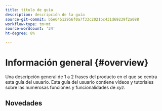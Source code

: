 ```yaml
---
title: título de guía
description: descripción de la guía
source-git-commit: b5e64512956f0a7f33c2021bc431d69239f2a088
workflow-type: tm+mt
source-wordcount: '34'
ht-degree: 8%

---
```



# Información general {#overview}

Una descripción general de 1 a 2 frases del producto en el que se centra esta guía del usuario. Esta guía del usuario contiene vídeos y tutoriales sobre las numerosas funciones y funcionalidades de *xyz*.

## Novedades

<!--

These dummy links are invalid

* **[A new feature video (Video)](README.md)**
    <br>
    *Learn about this cool new capability.*

* **[A new feature video (Video)](README.md)**
    <br>
    *Learn about this cool new capability.*

* **[A new article (Article)](README.md)**
    <br>
    *Click here to read more about feature xyz!*

## Staff Picks

<table>
<tr>
  <td>
    <a href="#">
      <img alt="400 x 225px" src="myimage.png" />
    </a>
    <div>
      <a href="#">
    <strong>Enablement Content 1</strong>
    </a>
    </div>
    <p>
    <em>A brief description of enablement content.</em>
    <p>
  </td>
   <td>
    <a href="#">
      <img alt="400 x 225px" src="myimage.png" />
    </a>
    <div>
      <a href="#">
    <strong>Enablement Content 1</strong>
    </a>
    </div>
    <p>
    <em>A brief description of enablement content.</em>
    <p>
  </td>
  <td>
    <a href="#">
      <img alt="400 x 225px" src="myimage.png" />
    </a>
    <div>
      <a href="#">
    <strong>Enablement Content 1</strong>
    </a>
    </div>
    <p>
    <em>A brief description of enablement content.</em>
    <p>
  </td>
</tr>
</table>

## Additional Resources

* [Resource #1](README.md)
* [Resource #2](README.md)
* [Resource #3](README.md)

-->